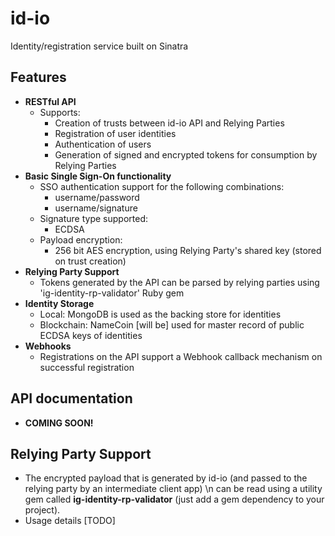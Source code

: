 # id-io
Identity/registration service built on Sinatra

## Features
- __RESTful API__
  - Supports:
    - Creation of trusts between id-io API and Relying Parties
    - Registration of user identities
    - Authentication of users
    - Generation of signed and encrypted tokens for consumption by Relying Parties
- __Basic Single Sign-On functionality__
  - SSO authentication support for the following combinations:
    - username/password
    - username/signature
  - Signature type supported:
    - ECDSA
  - Payload encryption:
    - 256 bit AES encryption, using Relying Party's shared key (stored on trust creation)
- __Relying Party Support__
  - Tokens generated by the API can be parsed by relying parties using 'ig-identity-rp-validator' Ruby gem
- __Identity Storage__
  - Local: MongoDB is used as the backing store for identities
  - Blockchain: NameCoin [will be] used for master record of public ECDSA keys of identities
- __Webhooks__
  - Registrations on the API support a Webhook callback mechanism on successful registration

## API documentation
 - __COMING SOON!__
 
## Relying Party Support
- The encrypted payload that is generated by id-io (and passed to the relying party by an intermediate client app) \n
can be read using a utility gem called __ig-identity-rp-validator__ (just add a gem dependency to your project).
- Usage details [TODO]